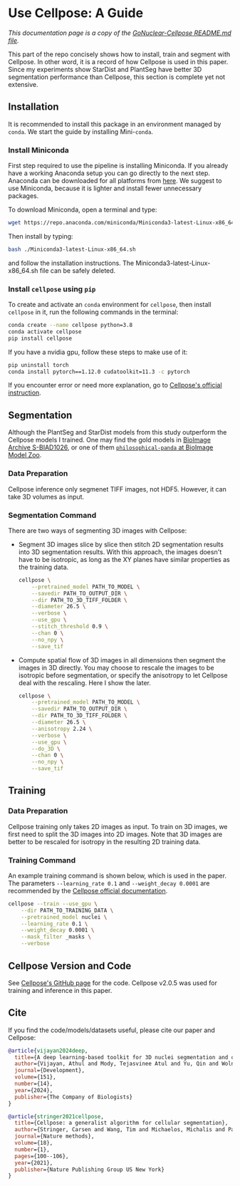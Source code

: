 # Use Cellpose: A Guide <!-- omit in toc -->

_This documentation page is a copy of the [GoNuclear-Cellpose README.md file](https://github.com/kreshuklab/go-nuclear/blob/main/cellpose/README.md)._

This part of the repo concisely shows how to install, train and segment with Cellpose. In other word, it is a record of how Cellpose is used in this paper. Since my experiments show StarDist and PlantSeg have better 3D segmentation performance than Cellpose, this section is complete yet not extensive.

## Installation

It is recommended to install this package in an environment managed by `conda`. We start the guide by installing Mini-`conda`.

### Install Miniconda

First step required to use the pipeline is installing Miniconda. If you already have a working Anaconda setup you can go directly to the next step. Anaconda can be downloaded for all platforms from [here](https://www.anaconda.com/products/distribution). We suggest to use Miniconda, because it is lighter and install fewer unnecessary packages.

To download Miniconda, open a terminal and type:

```bash
wget https://repo.anaconda.com/miniconda/Miniconda3-latest-Linux-x86_64.sh
```

Then install by typing:

```bash
bash ./Miniconda3-latest-Linux-x86_64.sh
```

and follow the installation instructions. The Miniconda3-latest-Linux-x86_64.sh file can be safely deleted.

### Install `cellpose` using `pip`

To create and activate an `conda` environment for `cellpose`, then install `cellpose` in it, run the following commands in the terminal:

```bash
conda create --name cellpose python=3.8
conda activate cellpose
pip install cellpose
```

If you have a nvidia gpu, follow these steps to make use of it:

```bash
pip uninstall torch
conda install pytorch==1.12.0 cudatoolkit=11.3 -c pytorch
```

If you encounter error or need more explanation, go to [Cellpose's official instruction](https://github.com/MouseLand/cellpose#instructions).

## Segmentation

Although the PlantSeg and StarDist models from this study outperform the Cellpose models I trained. One may find the gold models in [BioImage Archive S-BIAD1026](https://www.ebi.ac.uk/biostudies/BioImages/studies/S-BIAD1026), or one of them [`philosophical-panda` at BioImage Model Zoo](https://bioimage.io/#/?tags=qin%20yu&id=philosophical-panda).

### Data Preparation

Cellpose inference only segmenet TIFF images, not HDF5. However, it can take 3D volumes as input.

### Segmentation Command

There are two ways of segmenting 3D images with Cellpose:

- Segment 3D images slice by slice then stitch 2D segmentation results into 3D segmentation results. With this approach, the images doesn't have to be isotropic, as long as the XY planes have similar properties as the training data.

    ```bash
    cellpose \
        --pretrained_model PATH_TO_MODEL \
        --savedir PATH_TO_OUTPUT_DIR \
        --dir PATH_TO_3D_TIFF_FOLDER \
        --diameter 26.5 \
        --verbose \
        --use_gpu \
        --stitch_threshold 0.9 \
        --chan 0 \
        --no_npy \
        --save_tif
    ```

- Compute spatial flow of 3D images in all dimensions then segment the images in 3D directly. You may choose to rescale the images to be isotropic before segmentation, or specify the anisotropy to let Cellpose deal with the rescaling. Here I show the later.

    ```bash
    cellpose \
        --pretrained_model PATH_TO_MODEL \
        --savedir PATH_TO_OUTPUT_DIR \
        --dir PATH_TO_3D_TIFF_FOLDER \
        --diameter 26.5 \
        --anisotropy 2.24 \
        --verbose \
        --use_gpu \
        --do_3D \
        --chan 0 \
        --no_npy \
        --save_tif
    ```

## Training

### Data Preparation

Cellpose training only takes 2D images as input. To train on 3D images, we first need to split the 3D images into 2D images. Note that 3D images are better to be rescaled for isotropy in the resulting 2D training data.

### Training Command

An example training command is shown below, which is used in the paper. The parameters `--learning_rate 0.1` and `--weight_decay 0.0001` are recommended by the [Cellpose official documentation](https://cellpose.readthedocs.io/en/latest/train.html).

```bash
cellpose --train --use_gpu \
    --dir PATH_TO_TRAINING_DATA \
    --pretrained_model nuclei \
    --learning_rate 0.1 \
    --weight_decay 0.0001 \
    --mask_filter _masks \
    --verbose
```

## Cellpose Version and Code

See [Cellpose's GitHub page](https://github.com/MouseLand/cellpose) for the code. Cellpose v2.0.5 was used for training and inference in this paper.

## Cite

If you find the code/models/datasets useful, please cite our paper and Cellpose:

```bibtex
@article{vijayan2024deep,
  title={A deep learning-based toolkit for 3D nuclei segmentation and quantitative analysis in cellular and tissue context},
  author={Vijayan, Athul and Mody, Tejasvinee Atul and Yu, Qin and Wolny, Adrian and Cerrone, Lorenzo and Strauss, Soeren and Tsiantis, Miltos and Smith, Richard S and Hamprecht, Fred A and Kreshuk, Anna and others},
  journal={Development},
  volume={151},
  number={14},
  year={2024},
  publisher={The Company of Biologists}
}

@article{stringer2021cellpose,
  title={Cellpose: a generalist algorithm for cellular segmentation},
  author={Stringer, Carsen and Wang, Tim and Michaelos, Michalis and Pachitariu, Marius},
  journal={Nature methods},
  volume={18},
  number={1},
  pages={100--106},
  year={2021},
  publisher={Nature Publishing Group US New York}
}
```
